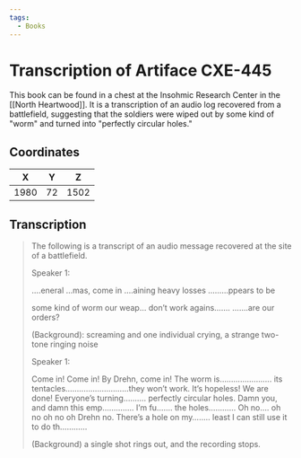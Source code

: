 ```yaml
---
tags:
  - Books
---
```

# Transcription of Artiface CXE-445

This book can be found in a chest at the Insohmic Research Center in the [[North Heartwood]]. It is a transcription of an audio log recovered from a battlefield, suggesting that the soldiers were wiped out by some kind of "worm" and turned into "perfectly circular holes."

## Coordinates
| **X** | **Y** | **Z** |
| :---: | :---: | :---: |
| 1980  |  72   | 1502  |

## Transcription
> The following is a transcript of an audio message recovered at the site of a battlefield.
>
> Speaker 1:
>
>  ….eneral …mas, come in
> ….aining heavy losses
> ………ppears to be
>
> some kind of worm
> our weap… don’t work agains…….
> …….are our orders?
>
> (Background): screaming and one individual crying, a strange two-tone ringing noise
>
> Speaker 1:
>
> Come in! Come in! By Drehn, come in! The worm is………………….. its tentacles……....………………they won’t work. It’s hopeless! We are done! Everyone’s turning……….
> perfectly circular holes.
> Damn you, and damn this emp………….. I’m fu……. the holes………… Oh no…. oh no oh no oh Drehn no. There’s a hole on my…….. least I can still use it to do th…………
>
> (Background) a single shot rings out, and the recording stops.

